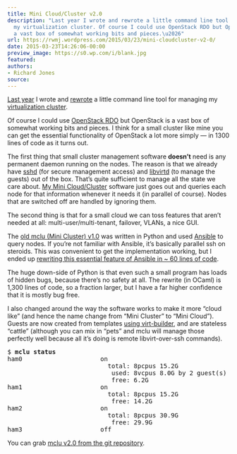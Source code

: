 ```yaml
---
title: Mini Cloud/Cluster v2.0
description: "Last year I wrote and rewrote a little command line tool for managing
  my virtualization cluster. Of course I could use OpenStack RDO but OpenStack is
  a vast box of somewhat working bits and pieces.\u2026"
url: https://rwmj.wordpress.com/2015/03/23/mini-cloudcluster-v2-0/
date: 2015-03-23T14:26:06-00:00
preview_image: https://s0.wp.com/i/blank.jpg
featured:
authors:
- Richard Jones
source:
---
```


<p><a href="https://rwmj.wordpress.com/2014/05/09/mini-cluster-mclu-command-line-tool/#content">Last year</a> I wrote and <a href="https://rwmj.wordpress.com/2014/05/12/mini-cluster-mclu-rewritten-to-use-ansible/#content">rewrote</a> a little command line tool for managing my <a href="https://rwmj.wordpress.com/2014/04/28/caseless-virtualization-cluster-part-5/#content">virtualization cluster</a>.</p>
<p>Of course I could use <a href="https://www.rdoproject.org/">OpenStack RDO</a> but OpenStack is a vast box of somewhat working bits and pieces. I think for a small cluster like mine you can get the essential functionality of OpenStack a lot more simply &mdash; in 1300 lines of code as it turns out.</p>
<p>The first thing that small cluster management software <b>doesn&rsquo;t</b> need is any permanent daemon running on the nodes. The reason is that we already have <a href="https://en.wikipedia.org/wiki/Secure_Shell">sshd</a> (for secure management access) and <a href="https://libvirt.org/remote.html">libvirtd</a> (to manage the guests) out of the box.  That&rsquo;s quite sufficient to manage all the state we care about. <a href="http://git.annexia.org/?p=mclu.git%3Ba=summary - [404 Not Found]">My Mini Cloud/Cluster</a> software just goes out and queries each node for that information whenever it needs it (in parallel of course).  Nodes that are switched off are handled by ignoring them.</p>
<p>The second thing is that for a small cloud we can toss features that aren&rsquo;t needed at all: multi-user/multi-tenant, failover, VLANs, a nice GUI.</p>
<p>The <a href="http://git.annexia.org/?p=mclu.git%3Ba=summary - [404 Not Found]">old mclu (Mini Cluster) v1.0</a> was written in Python and used <a href="https://rwmj.wordpress.com/2014/05/12/mini-cluster-mclu-rewritten-to-use-ansible/#content">Ansible</a> to query nodes. If you&rsquo;re not familiar with Ansible, it&rsquo;s basically parallel ssh on steroids. This was convenient to get the implementation working, but I ended up <a href="http://git.annexia.org/?p=mclu.git%3Ba=blob%3Bf=parallel.ml%3Bhb=HEAD - [404 Not Found]">rewriting this essential feature of Ansible in ~ 60 lines of code</a>.</p>
<p>The huge down-side of Python is that even such a small program has loads of hidden bugs, because there&rsquo;s no safety at all. The rewrite (in OCaml) is 1,300 lines of code, so a fraction larger, but I have a far higher confidence that it is mostly bug free.</p>
<p>I also changed around the way the software works to make it more &ldquo;cloud like&rdquo; (and hence the name change from &ldquo;Mini Cluster&rdquo; to &ldquo;Mini Cloud&rdquo;). Guests are now created from templates <a href="http://libguestfs.org/virt-builder.1.html">using virt-builder</a>, and are stateless &ldquo;cattle&rdquo; (although you can mix in &ldquo;pets&rdquo; and mclu will manage those perfectly well because all it&rsquo;s doing is remote libvirt-over-ssh commands).</p>
<pre>
$ <b>mclu status</b>
ham0                     on
                           total: 8pcpus 15.2G
                            used: 8vcpus 8.0G by 2 guest(s)
                            free: 6.2G
ham1                     on
                           total: 8pcpus 15.2G
                            free: 14.2G
ham2                     on
                           total: 8pcpus 30.9G
                            free: 29.9G
ham3                     off
</pre>
<p>You can grab <a href="http://git.annexia.org/?p=mclu.git%3Ba=summary - [404 Not Found]">mclu v2.0 from the git repository</a>.</p>

